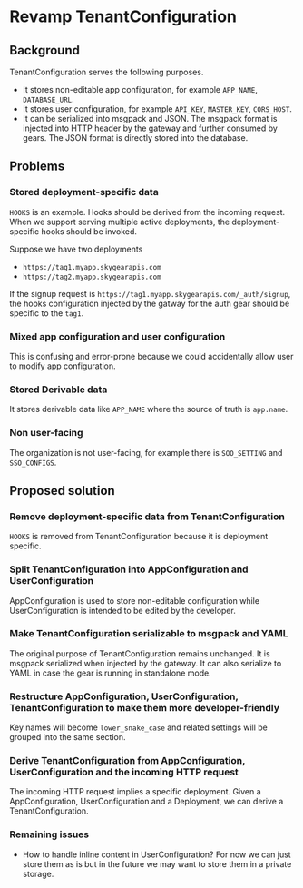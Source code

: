 # Revamp TenantConfiguration

## Background

TenantConfiguration serves the following purposes.

- It stores non-editable app configuration, for example `APP_NAME`, `DATABASE_URL`.
- It stores user configuration, for example `API_KEY`, `MASTER_KEY`, `CORS_HOST`.
- It can be serialized into msgpack and JSON. The msgpack format is injected into HTTP header by the gateway and further consumed by gears. The JSON format is directly stored into the database.

## Problems

### Stored deployment-specific data

`HOOKS` is an example. Hooks should be derived from the incoming request. When we support serving multiple active deployments, the deployment-specific hooks should be invoked.

Suppose we have two deployments

- `https://tag1.myapp.skygearapis.com`
- `https://tag2.myapp.skygearapis.com`

If the signup request is `https://tag1.myapp.skygearapis.com/_auth/signup`, the hooks configuration injected by the gatway for the auth gear should be specific to the `tag1`.

### Mixed app configuration and user configuration

This is confusing and error-prone because we could accidentally allow user to modify app configuration.

### Stored Derivable data

It stores derivable data like `APP_NAME` where the source of truth is `app.name`.

### Non user-facing

The organization is not user-facing, for example there is `SOO_SETTING` and `SSO_CONFIGS`.

## Proposed solution

### Remove deployment-specific data from TenantConfiguration

`HOOKS` is removed from TenantConfiguration because it is deployment specific.

### Split TenantConfiguration into AppConfiguration and UserConfiguration

AppConfiguration is used to store non-editable configuration while UserConfiguration is intended to be edited by the developer.

### Make TenantConfiguration serializable to msgpack and YAML

The original purpose of TenantConfiguration remains unchanged. It is msgpack serialized when injected by the gateway. It can also serialize to YAML in case the gear is running in standalone mode.

### Restructure AppConfiguration, UserConfiguration, TenantConfiguration to make them more developer-friendly

Key names will become `lower_snake_case` and related settings will be grouped into the same section.

### Derive TenantConfiguration from AppConfiguration, UserConfiguration and the incoming HTTP request

The incoming HTTP request implies a specific deployment. Given a AppConfiguration, UserConfiguration and a Deployment, we can derive a TenantConfiguration.

### Remaining issues

- How to handle inline content in UserConfiguration? For now we can just store them as is but in the future we may want to store them in a private storage.
